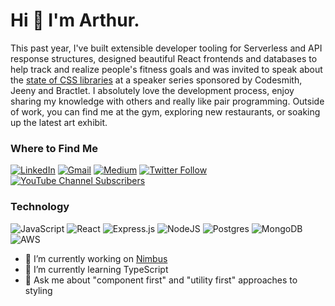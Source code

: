 # Hi 👋 I'm Arthur. 

This past year, I've built extensible developer tooling for Serverless and API response structures, designed beautiful React frontends and databases to help track and realize people's fitness goals and was invited to speak about the [state of CSS libraries](https://www.youtube.com/watch?v=d6jGT5SKE_A) at a speaker series sponsored by Codesmith, Jeeny and Bractlet. I absolutely love the development process, enjoy sharing my knowledge with others and really like pair programming. Outside of work, you can find me at the gym, exploring new restaurants, or soaking up the latest art exhibit.

<h3>Where to Find Me</h3>

[![LinkedIn](https://img.shields.io/badge/linkedin-%230077B5.svg?style=for-the-badge&logo=linkedin&logoColor=white)](https://www.linkedin.com/in/arthursu/)
[![Gmail](https://img.shields.io/badge/Gmail-D14836?style=for-the-badge&logo=gmail&logoColor=white)](mailto:arthur.su.dev@gmail.com)
[![Medium](https://img.shields.io/badge/Medium-Follow-%2312100E?style=for-the-badge&logo=medium)](https://medium.com/@arthursu22)
[![Twitter Follow](https://img.shields.io/twitter/follow/arthursusays?color=%231DA1F2&label=Follow%20%40arthursusays&logo=twitter&style=for-the-badge)](https://twitter.com/arthursusays)
[![YouTube Channel Subscribers](https://img.shields.io/youtube/channel/subscribers/UCu87_EnXZSxjF4Svpz0mnOw?color=%23FF0000&label=Subscribe%20to%20my%20channel&logo=youtube&style=for-the-badge)](https://www.youtube.com/channel/UCu87_EnXZSxjF4Svpz0mnOw)


<h3>Technology</h3>
  
![JavaScript](https://img.shields.io/badge/javascript-%23323330.svg?style=for-the-badge&logo=javascript&logoColor=%23F7DF1E)
![React](https://img.shields.io/badge/react-%2320232a.svg?style=for-the-badge&logo=react&logoColor=%2361DAFB)
![Express.js](https://img.shields.io/badge/express.js-%23404d59.svg?style=for-the-badge&logo=express&logoColor=%2361DAFB)
![NodeJS](https://img.shields.io/badge/node.js-6DA55F?style=for-the-badge&logo=node.js&logoColor=white)
![Postgres](https://img.shields.io/badge/postgres-%23316192.svg?style=for-the-badge&logo=postgresql&logoColor=white)
![MongoDB](https://img.shields.io/badge/MongoDB-%234ea94b.svg?style=for-the-badge&logo=mongodb&logoColor=white)
![AWS](https://img.shields.io/badge/AWS-%23FF9900.svg?style=for-the-badge&logo=amazon-aws&logoColor=white)

- 🔭 I’m currently working on [Nimbus](https://github.com/oslabs-beta/nimbus)
- 🌱 I’m currently learning TypeScript
- 💬 Ask me about "component first" and "utility first" approaches to styling

